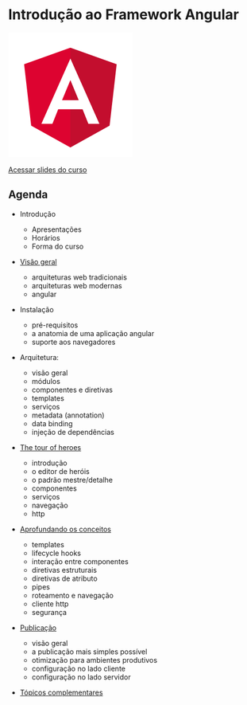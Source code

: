 # Introdução ao Framework Angular

![Angular](img/angular.png)

[Acessar slides do curso](slides/index.html)

## Agenda

- Introdução
    - Apresentações
    - Horários
    - Forma do curso

- [Visão geral](slides/index.html#/4)
    - arquiteturas web tradicionais
    - arquiteturas web modernas
    - angular

- Instalação
    - pré-requisitos
    - a anatomia de uma aplicação angular
    - suporte aos navegadores

- Arquitetura:
    - visão geral
    - módulos
    - componentes e diretivas
    - templates
    - serviços
    - metadata (annotation)
    - data binding
    - injeção de dependências

- [The tour of heroes](slides/index.html#/21)
    - introdução
    - o editor de heróis
    - o padrão mestre/detalhe
    - componentes
    - serviços
    - navegação
    - http

- [Aprofundando os conceitos](slides/index.html#/35)
    - templates
    - lifecycle hooks
    - interação entre componentes
    - diretivas estruturais
    - diretivas de atributo
    - pipes
    - roteamento e navegação
    - cliente http
    - segurança

- [Publicação](slides/index.html#/52)
    - visão geral
    - a publicação mais simples possível
    - otimização para ambientes produtivos
    - configuração no lado cliente
    - configuração no lado servidor

- [Tópicos complementares](slides/index.html#/55)